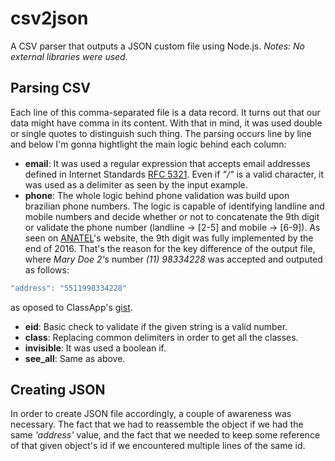 # csv2json
A CSV parser that outputs a JSON custom file using Node.js.
*Notes: No external libraries were used.*
## Parsing CSV
Each line of this comma-separated file is a data record. It turns out that our data might have comma in its content. With that in mind, it was used double or single quotes to distinguish such thing.
The parsing occurs line by line and below I'm gonna hightlight the main logic behind each column:
- **email**: It was used a regular expression that accepts email addresses defined in Internet Standards [RFC 5321](https://tools.ietf.org/html/rfc5321). Even if *"/"* is a valid character, it was used as a delimiter as seen by the input example.
- **phone**: The whole logic behind phone validation was build upon brazilian phone numbers. The logic is capable of identifying landline and mobile numbers and decide whether or not to concatenate the 9th digit or validate the phone number (landline -> [2-5] and mobile -> [6-9]). As seen on [ANATEL](http://www.anatel.gov.br/Portal/exibirPortalPaginaEspecial.do?org.apache.struts.taglib.html.TOKEN=9594e1d11fbc996d52bda44e608bb744&codItemCanal=1794&pastaSelecionada=2984)'s website, the 9th digit was fully implemented by the end of 2016. That's the reason for the key difference of the output file, where *Mary Doe 2's* number *(11) 98334228* was accepted and outputed as follows:
```js
"address": "5511998334228"
```
as oposed to ClassApp's [gist](https://gist.github.com/samin/3a75a44d94a8dbd48a95).
- **eid**: Basic check to validate if the given string is a valid number.
- **class**: Replacing common delimiters in order to get all the classes.
- **invisible**: It was used a boolean if.
- **see_all**: Same as above.
## Creating JSON
In order to create JSON file accordingly, a couple of awareness was necessary. The fact that we had to reassemble the object if we had the same *'address'* value, and the fact that we needed to keep some reference of that given object's id if we encountered multiple lines of the same id.
